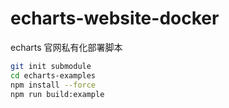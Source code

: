 # echarts-website-docker
echarts 官网私有化部署脚本

```bash
git init submodule
cd echarts-examples
npm install --force
npm run build:example
```
